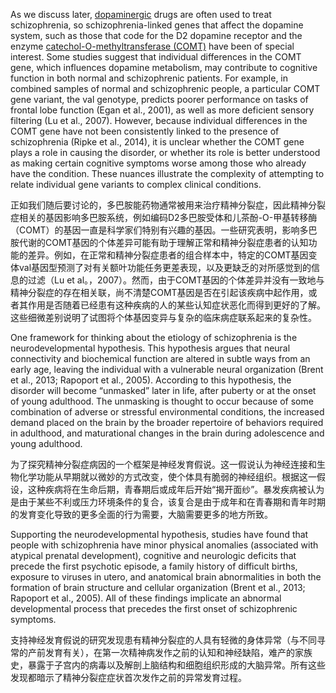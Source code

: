 As we discuss later, [dopaminergic](https://neurohacker.com/what-is-dopamine) drugs are often used to treat schizophrenia, so schizophrenia-linked genes that affect the dopamine system, such as those that code for the D2 dopamine receptor and the enzyme [catechol-O-methyltransferase (COMT)](https://en.wikipedia.org/wiki/Catechol-O-methyltransferase) have been of special interest. Some studies suggest that individual differences in the COMT gene, which influences dopamine metabolism, may contribute to cognitive function in both normal and schizophrenic patients. For example, in combined samples of normal and schizophrenic people, a particular COMT gene variant, the val genotype, predicts poorer performance on tasks of frontal lobe function (Egan et al., 2001), as well as more deficient sensory filtering (Lu et al., 2007). However, because individual differences in the COMT gene have not been consistently linked to the presence of schizophrenia (Ripke et al., 2014), it is unclear whether the COMT gene plays a role in causing the disorder, or whether its role is better understood as making certain cognitive symptoms worse among those who already have the condition. These nuances illustrate the complexity of attempting to relate individual gene variants to complex clinical conditions.

正如我们随后要讨论的，多巴胺能药物通常被用来治疗精神分裂症，因此精神分裂症相关的基因影响多巴胺系统，例如编码D2多巴胺受体和儿茶酚-O-甲基转移酶（COMT）的基因一直是科学家们特别有兴趣的基因。一些研究表明，影响多巴胺代谢的COMT基因的个体差异可能有助于理解正常和精神分裂症患者的认知功能的差异。例如，在正常和精神分裂症患者的组合样本中，特定的COMT基因变体val基因型预测了对有关额叶功能任务更差表现，以及更缺乏的对所感觉到的信息的过滤（Lu et al。，2007）。然而，由于COMT基因的个体差异并没有一致地与精神分裂症的存在相关联，尚不清楚COMT基因是否在引起该疾病中起作用，或者其作用是否随着已经患有这种疾病的人的某些认知症状恶化而得到更好的了解。这些细微差别说明了试图将个体基因变异与复杂的临床病症联系起来的复杂性。

One framework for thinking about the etiology of schizophrenia is the neurodevelopmental hypothesis. This hypothesis argues that neural connectivity and biochemical function are altered in subtle ways from an early age, leaving the individual with a vulnerable neural organization (Brent et al., 2013; Rapoport et al., 2005). According to this hypothesis, the disorder will become “unmasked” later in life, after puberty or at the onset of young adulthood. The unmasking is thought to occur because of some combination of adverse or stressful environmental conditions, the increased demand placed on the brain by the broader repertoire of behaviors required in adulthood, and maturational changes in the brain during adolescence and young adulthood.

为了探究精神分裂症病因的一个框架是神经发育假说。这一假说认为神经连接和生物化学功能从早期就以微妙的方式改变，使个体具有脆弱的神经组织。根据这一假设，这种疾病将在生命后期，青春期后或成年后开始“揭开面纱”。暴发疾病被认为是由于某些不利或压力环境条件的复合，该复合是由于成年和在青春期和青年时期的发育变化导致的更多全面的行为需要，大脑需要更多的地方所致。

Supporting the neurodevelopmental hypothesis, studies have found that people with schizophrenia have minor physical anomalies (associated with atypical prenatal development), cognitive and neurologic deficits that precede the first psychotic episode, a family history of difficult births, exposure to viruses in utero, and anatomical brain abnormalities in both the formation of brain structure and cellular organization (Brent et al., 2013; Rapoport et al., 2005). All of these findings implicate an abnormal developmental process that precedes the first onset of schizophrenic symptoms.

支持神经发育假说的研究发现患有精神分裂症的人具有轻微的身体异常（与不同寻常的产前发育有关），在第一次精神病发作之前的认知和神经缺陷，难产的家族史，暴露于子宫内的病毒以及解剖上脑结构和细胞组织形成的大脑异常。所有这些发现都暗示了精神分裂症症状首次发作之前的异常发育过程。

